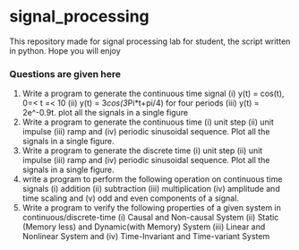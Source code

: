# signal_processing
This repository made for signal processing lab for student, the script written in python. Hope you will enjoy

### Questions are given here
1. Write a program to generate the continuous time signal (i) y(t) = cos(t), 0=< t =< 10             (ii) y(t) = 3*cos(3*Pi*t+pi/4) for four periods  (iii) y(t) = 2e^-0.9t. plot all the signals in a single figure
2. Write a program to generate the continuous time (i) unit step (ii) unit impulse (iii) ramp and  (iv) periodic sinusoidal sequence. Plot all the signals in a single figure.
3. Write a program to generate the discrete time (i) unit step (ii) unit impulse (iii) ramp and  (iv) periodic sinusoidal sequence. Plot all the signals in a single figure.
4. write a program to perform the following operation on continuous time signals (i) addition (ii) subtraction (iii) multiplication (iv) amplitude and time scaling and (v) odd and even components of a signal.
5. Write a program to verify the following  properties of a given system in continuous/discrete-time (i) Causal and Non-causal System (ii) Static (Memory less) and Dynamic(with Memory) System (iii) Linear and Nonlinear System and (iv) Time-Invariant and Time-variant System
